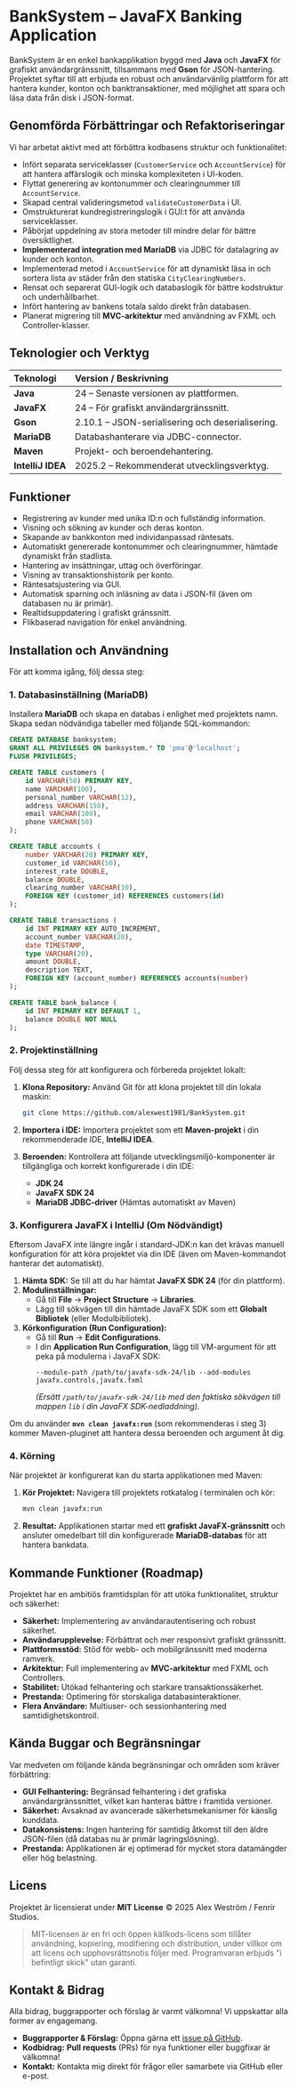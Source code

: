 # BankSystem – JavaFX Banking Application

BankSystem är en enkel bankapplikation byggd med **Java** och **JavaFX** för grafiskt användargränssnitt, tillsammans med **Gson** för JSON-hantering. Projektet syftar till att erbjuda en robust och användarvänlig plattform för att hantera kunder, konton och banktransaktioner, med möjlighet att spara och läsa data från disk i JSON-format.

## Genomförda Förbättringar och Refaktoriseringar

Vi har arbetat aktivt med att förbättra kodbasens struktur och funktionalitet:

* Infört separata serviceklasser (`CustomerService` och `AccountService`) för att hantera affärslogik och minska komplexiteten i UI-koden.
* Flyttat generering av kontonummer och clearingnummer till `AccountService`.
* Skapad central valideringsmetod `validateCustomerData` i UI.
* Omstrukturerat kundregistreringslogik i GUI:t för att använda serviceklasser.
* Påbörjat uppdelning av stora metoder till mindre delar för bättre översiktlighet.
* **Implementerad integration med MariaDB** via JDBC för datalagring av kunder och konton.
* Implementerad metod i `AccountService` för att dynamiskt läsa in och sortera lista av städer från den statiska `CityClearingNumbers`.
* Rensat och separerat GUI-logik och databaslogik för bättre kodstruktur och underhållbarhet.
* Infört hantering av bankens totala saldo direkt från databasen.
* Planerat migrering till **MVC-arkitektur** med användning av FXML och Controller-klasser.

## Teknologier och Verktyg

| Teknologi | Version / Beskrivning |
| :--- | :--- |
| **Java** | 24 – Senaste versionen av plattformen. |
| **JavaFX** | 24 – För grafiskt användargränssnitt. |
| **Gson** | 2.10.1 – JSON-serialisering och deserialisering. |
| **MariaDB** | Databashanterare via JDBC-connector. |
| **Maven** | Projekt- och beroendehantering. |
| **IntelliJ IDEA** | 2025.2 – Rekommenderat utvecklingsverktyg. |

## Funktioner

* Registrering av kunder med unika ID:n och fullständig information.
* Visning och sökning av kunder och deras konton.
* Skapande av bankkonton med individanpassad räntesats.
* Automatiskt genererade kontonummer och clearingnummer, hämtade dynamiskt från stadlista.
* Hantering av insättningar, uttag och överföringar.
* Visning av transaktionshistorik per konto.
* Räntesatsjustering via GUI.
* Automatisk sparning och inläsning av data i JSON-fil (även om databasen nu är primär).
* Realtidsuppdatering i grafiskt gränssnitt.
* Flikbaserad navigation för enkel användning.

## Installation och Användning

För att komma igång, följ dessa steg:

### 1. Databasinställning (MariaDB)

Installera **MariaDB** och skapa en databas i enlighet med projektets namn. Skapa sedan nödvändiga tabeller med följande SQL-kommandon:

```sql
CREATE DATABASE banksystem;
GRANT ALL PRIVILEGES ON banksystem.* TO 'pma'@'localhost';
FLUSH PRIVILEGES;

CREATE TABLE customers (
    id VARCHAR(50) PRIMARY KEY,
    name VARCHAR(100),
    personal_number VARCHAR(12),
    address VARCHAR(150),
    email VARCHAR(100),
    phone VARCHAR(50)
);

CREATE TABLE accounts (
    number VARCHAR(20) PRIMARY KEY,
    customer_id VARCHAR(50),
    interest_rate DOUBLE,
    balance DOUBLE,
    clearing_number VARCHAR(10),
    FOREIGN KEY (customer_id) REFERENCES customers(id)
);

CREATE TABLE transactions (
    id INT PRIMARY KEY AUTO_INCREMENT,
    account_number VARCHAR(20),
    date TIMESTAMP,
    type VARCHAR(20),
    amount DOUBLE,
    description TEXT,
    FOREIGN KEY (account_number) REFERENCES accounts(number)
);

CREATE TABLE bank_balance (
    id INT PRIMARY KEY DEFAULT 1,
    balance DOUBLE NOT NULL
);
```

### 2. Projektinställning

Följ dessa steg för att konfigurera och förbereda projektet lokalt:

1.  **Klona Repository:**
    Använd Git för att klona projektet till din lokala maskin:
    ```bash
    git clone https://github.com/alexwest1981/BankSystem.git
    ```

2.  **Importera i IDE:**
    Importera projektet som ett **Maven-projekt** i din rekommenderade IDE, **IntelliJ IDEA**.

3.  **Beroenden:**
    Kontrollera att följande utvecklingsmiljö-komponenter är tillgängliga och korrekt konfigurerade i din IDE:
    * **JDK 24**
    * **JavaFX SDK 24**
    * **MariaDB JDBC-driver** (Hämtas automatiskt av Maven)

### 3. Konfigurera JavaFX i IntelliJ (Om Nödvändigt)

Eftersom JavaFX inte längre ingår i standard-JDK:n kan det krävas manuell konfiguration för att köra projektet via din IDE (även om Maven-kommandot hanterar det automatiskt).

1.  **Hämta SDK:** Se till att du har hämtat **JavaFX SDK 24** (för din plattform).
2.  **Modulinställningar:**
    * Gå till **File** -> **Project Structure** -> **Libraries**.
    * Lägg till sökvägen till din hämtade JavaFX SDK som ett **Globalt Bibliotek** (eller Modulbibliotek).
3.  **Körkonfiguration (Run Configuration):**
    * Gå till **Run** -> **Edit Configurations**.
    * I din **Application Run Configuration**, lägg till VM-argument för att peka på modulerna i JavaFX SDK:
      ```
      --module-path /path/to/javafx-sdk-24/lib --add-modules javafx.controls,javafx.fxml
      ```
      *(Ersätt `/path/to/javafx-sdk-24/lib` med den faktiska sökvägen till mappen `lib` i din JavaFX SDK-nedladdning).*

Om du använder **`mvn clean javafx:run`** (som rekommenderas i steg 3) kommer Maven-pluginet att hantera dessa beroenden och argument åt dig.

### 4. Körning

När projektet är konfigurerat kan du starta applikationen med Maven:

1.  **Kör Projektet:**
    Navigera till projektets rotkatalog i terminalen och kör:
    ```bash
    mvn clean javafx:run
    ```

2.  **Resultat:**
    Applikationen startar med ett **grafiskt JavaFX-gränssnitt** och ansluter omedelbart till din konfigurerade **MariaDB-databas** för att hantera bankdata.



## Kommande Funktioner (Roadmap)

Projektet har en ambitiös framtidsplan för att utöka funktionalitet, struktur och säkerhet:

* **Säkerhet:** Implementering av användarautentisering och robust säkerhet.
* **Användarupplevelse:** Förbättrat och mer responsivt grafiskt gränssnitt.
* **Plattformsstöd:** Stöd för webb- och mobilgränssnitt med moderna ramverk.
* **Arkitektur:** Full implementering av **MVC-arkitektur** med FXML och Controllers.
* **Stabilitet:** Utökad felhantering och starkare transaktionssäkerhet.
* **Prestanda:** Optimering för storskaliga databasinteraktioner.
* **Flera Användare:** Multiuser- och sessionhantering med samtidighetskontroll.

## Kända Buggar och Begränsningar

Var medveten om följande kända begränsningar och områden som kräver förbättring:

* **GUI Felhantering:** Begränsad felhantering i det grafiska användargränssnittet, vilket kan hanteras bättre i framtida versioner.
* **Säkerhet:** Avsaknad av avancerade säkerhetsmekanismer för känslig kunddata.
* **Datakonsistens:** Ingen hantering för samtidig åtkomst till den äldre JSON-filen (då databas nu är primär lagringslösning).
* **Prestanda:** Applikationen är ej optimerad för mycket stora datamängder eller hög belastning.

## Licens

Projektet är licensierat under **MIT License** © 2025 Alex Weström / Fenrir Studios.

> MIT-licensen är en fri och öppen källkods-licens som tillåter användning, kopiering, modifiering och distribution, under villkor om att licens och upphovsrättsnotis följer med. Programvaran erbjuds "i befintligt skick" utan garanti.

## Kontakt & Bidrag

Alla bidrag, buggrapporter och förslag är varmt välkomna! Vi uppskattar alla former av engagemang.

* **Buggrapporter & Förslag:** Öppna gärna ett [issue på GitHub](https://github.com/alexwest1981/BankSystem/issues).
* **Kodbidrag:** **Pull requests** (PRs) för nya funktioner eller buggfixar är välkomna!
* **Kontakt:** Kontakta mig direkt för frågor eller samarbete via GitHub eller e-post.
